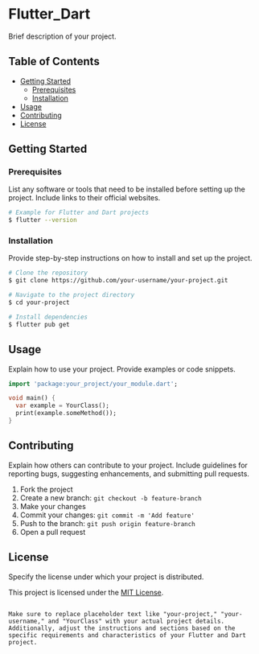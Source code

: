# Flutter_Dart

Brief description of your project.

## Table of Contents

- [Getting Started](#getting-started)
  - [Prerequisites](#prerequisites)
  - [Installation](#installation)
- [Usage](#usage)
- [Contributing](#contributing)
- [License](#license)

## Getting Started

### Prerequisites

List any software or tools that need to be installed before setting up the project. Include links to their official websites.

```bash
# Example for Flutter and Dart projects
$ flutter --version
```

### Installation

Provide step-by-step instructions on how to install and set up the project.

```bash
# Clone the repository
$ git clone https://github.com/your-username/your-project.git

# Navigate to the project directory
$ cd your-project

# Install dependencies
$ flutter pub get
```

## Usage

Explain how to use your project. Provide examples or code snippets.

```dart
import 'package:your_project/your_module.dart';

void main() {
  var example = YourClass();
  print(example.someMethod());
}
```

## Contributing

Explain how others can contribute to your project. Include guidelines for reporting bugs, suggesting enhancements, and submitting pull requests.

1. Fork the project
2. Create a new branch: `git checkout -b feature-branch`
3. Make your changes
4. Commit your changes: `git commit -m 'Add feature'`
5. Push to the branch: `git push origin feature-branch`
6. Open a pull request

## License

Specify the license under which your project is distributed.

This project is licensed under the [MIT License](LICENSE).
```

Make sure to replace placeholder text like "your-project," "your-username," and "YourClass" with your actual project details. Additionally, adjust the instructions and sections based on the specific requirements and characteristics of your Flutter and Dart project.